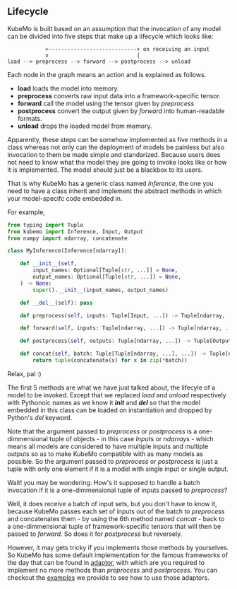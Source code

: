 ## Lifecycle

KubeMo is built based on an assumption that the invocation of any model can be divided into five steps that make up a lifecycle which looks like:

```
            +----------------------------+ on receiving an input
            v                            |
load --> preprocess --> forward --> postprocess --> unload
```
Each node in the graph means an action and is explained as follows.

- **load** loads the model into memory.
- **preprocess** converts raw input data into a framework-specific tensor.
- **forward** call the model using the tensor given by *preprocess*
- **postprocess** convert the output given by *forward* into human-readable formats.
- **unload** drops the loaded model from memory.

Apparently, these steps can be somehow implemented as five methods in a class whereas not only can the deployment of models be painless but also invocation to them be made simple and standarized. Because users does not need to know what the model they are going to invoke looks like or how it is implemented. The model should just be a blackbox to its users.

That is why KubeMo has a generic class named *Inference*, the one you need to have a class inherit and implement the abstract methods in which your model-specifc code embedded in.

For example,

```python
from typing import Tuple
from kubemo import Inference, Input, Output
from numpy import ndarray, concatenate

class MyInference(Inference[ndarray]):

    def __init__(self, 
        input_names: Optional[Tuple[str, ...]] = None, 
        output_names: Optional[Tuple[str, ...]] = None,
    ) -> None:
        super().__init__(input_names, output_names)

    def __del__(self): pass

    def preprocess(self, inputs: Tuple[Input, ...]) -> Tuple[ndarray, ...]: pass

    def forward(self, inputs: Tuple[ndarray, ...]) -> Tuple[ndarray, ...]: pass

    def postprocess(self, outputs: Tuple[ndarray, ...]) -> Tuple[Output, ...]: pass

    def concat(self, batch: Tuple[Tuple[ndarray, ...], ...]) -> Tuple[ndarray, ...]:
        return tuple(concatenate(x) for x in zip(*batch))
```

Relax, pal :) 

The first 5 methods are what we have just talked about, the lifecyle of a model to be invoked. Except that we replaced *load* and *unload* respectively with Pythonoic names as we know it *__init__* and *__del__* so that the model embedded in this class can be loaded on instantiation and dropped by Python's *del* keyword.

Note that the argument passed to *preprocess* or *postprocess* is a one-dimmensional tuple of objects - in this case *Input*s or *ndarray*s - which means all models are considered to have multiple inputs and multiple outputs so as to make KubeMo compatible with as many models as possible. So the argument passed to *preprocess* or *postprocess* is just a tuple with only one element if it is a model with single input or single output.

Wait! you may be wondering. How's it supposed to handle a batch invocation if it is a one-dimmensional tuple of inputs passed to *preprocess*?

Well, it does receive a batch of input sets, but you don't have to know it, because KubeMo passes each set of inputs out of the batch to *preprocess* and concatenates them - by using the 6th method named *concat* - back to a one-dimmensional tuple of framework-specific tensors that will then be passed to *forward*. So does it for *postprocess* but reversely.

However, it may gets tricky if you implements those methods by yourselves. So KubeMo has  some default implementation for the famous frameworks of the day that can be found in [adaptor](../kubemo/adaptor), with which are you required to implement no more methods than *preprocess* and *postprocess*. You can checkout the [examples](../example/) we provide to see how to use those adaptors.
